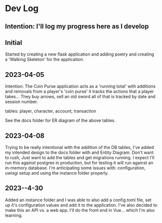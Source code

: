 # Dev Log

## Intention: I'll log my progress here as I develop

## Initial
Started by creating a new flask application and adding poetry and creating a 'Walking Skeleton' for the application.

## 2023-04-05
Intention: The Coin Purse application acts as a 'running total' with additions and removals from a player's 'coin purse' it tracks the actions that a player takes... They buy arrows, sell an old sword all of that is tracked by date and session number.

tables: player, character, account, transaction

See the docs folder for ER diagram of the above tables.

## 2023-04-08
Trying to be really intentional with the addition of the DB tables, I've added my intended design to the docs folder with and Entity Diagram. Don't want to rush, Just want to add the tables and get migrations running. I expect I'll run this against postgres in production, but for testing it will run against an in-memory database. I'm anticipating some issues with: configuration, uwisgi setup and using the instance folder properly.

## 2023--4-30
Added an instance folder and I was able to also add a config.toml file, set up it's configuration values and add it to the application. I've also decided to make this an API vs. a web app. I'll do the front end in Vue... which I'm also learning. 